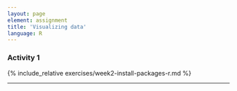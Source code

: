 ```yaml
---
layout: page
element: assignment
title: 'Visualizing data'
language: R
---
```


### Activity 1

{% include_relative exercises/week2-install-packages-r.md %}

---
